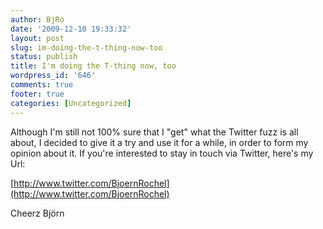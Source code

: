 ```yaml
---
author: BjRo
date: '2009-12-10 19:33:32'
layout: post
slug: im-doing-the-t-thing-now-too
status: publish
title: I'm doing the T-thing now, too
wordpress_id: '646'
comments: true
footer: true
categories: [Uncategorized]
---
```


Although I'm still not 100% sure that I "get" what the Twitter fuzz is all about, I decided to give it a try and use it for a while, in order
to form my opinion about it. If you're interested to stay in touch via Twitter, here's my Url:

[http://www.twitter.com/BjoernRochel](http://www.twitter.com/BjoernRochel)

Cheerz Björn
